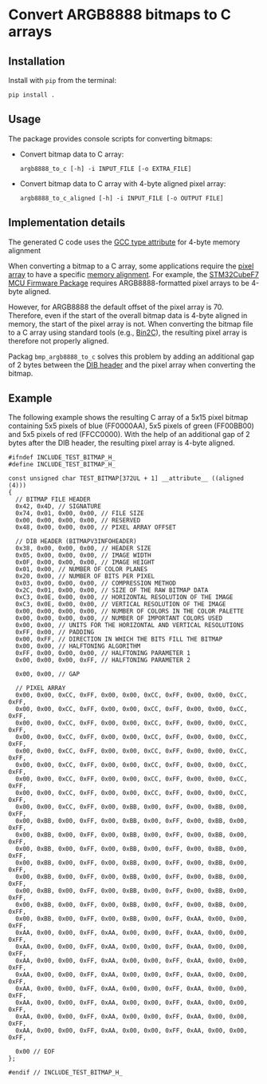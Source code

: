 # Convert ARGB8888 bitmaps to C arrays

## Installation

Install with `pip` from the terminal:

```
pip install .
```

## Usage

The package provides console scripts for converting bitmaps:

- Convert bitmap data to C array:
  ```
  argb8888_to_c [-h] -i INPUT_FILE [-o EXTRA_FILE]
  ```

- Convert bitmap data to C array with 4-byte aligned pixel array:
  ```
  argb8888_to_c_aligned [-h] -i INPUT_FILE [-o OUTPUT FILE]
  ```

## Implementation details

The generated C code uses the [GCC type attribute](https://gcc.gnu.org/onlinedocs/gcc-3.3/gcc/Type-Attributes.html) for 4-byte memory alignment

When converting a bitmap to a C array, some applications require the [pixel array](https://en.wikipedia.org/wiki/BMP_file_format#Pixel_storage) to have a specific [memory alignment](https://www.songho.ca/misc/alignment/dataalign.html).
For example, the [STM32CubeF7 MCU Firmware Package](https://github.com/STMicroelectronics/STM32CubeF7) requires ARGB8888-formatted pixel arrays to be 4-byte aligned.

However, for ARGB8888 the default offset of the pixel array is 70. 
Therefore, even if the start of the overall bitmap data is 4-byte aligned in memory, the start of the pixel array is not.
When converting the bitmap file to a C array using standard tools (e.g., [Bin2C](https://www.segger.com/free-utilities/bin2c/)), the resulting pixel array is therefore not properly aligned.

Packag `bmp_argb8888_to_c` solves this problem by adding an additional gap of 2 bytes between the [DIB header](https://en.wikipedia.org/wiki/BMP_file_format#DIB_header_(bitmap_information_header)) and the pixel array when converting the bitmap.

## Example

The following example shows the resulting C array of a 5x15 pixel bitmap containing 5x5 pixels of blue (FF0000AA), 5x5 pixels of green (FF00BB00) and 5x5 pixels of red (FFCC0000).
With the help of an additional gap of 2 bytes after the DIB header, the resulting pixel array is 4-byte aligned.

```
#ifndef INCLUDE_TEST_BITMAP_H_
#define INCLUDE_TEST_BITMAP_H_

const unsigned char TEST_BITMAP[372UL + 1] __attribute__ ((aligned (4)))
{
  // BITMAP FILE HEADER
  0x42, 0x4D, // SIGNATURE
  0x74, 0x01, 0x00, 0x00, // FILE SIZE
  0x00, 0x00, 0x00, 0x00, // RESERVED
  0x48, 0x00, 0x00, 0x00, // PIXEL ARRAY OFFSET

  // DIB HEADER (BITMAPV3INFOHEADER)
  0x38, 0x00, 0x00, 0x00, // HEADER SIZE
  0x05, 0x00, 0x00, 0x00, // IMAGE WIDTH
  0x0F, 0x00, 0x00, 0x00, // IMAGE HEIGHT
  0x01, 0x00, // NUMBER OF COLOR PLANES
  0x20, 0x00, // NUMBER OF BITS PER PIXEL
  0x03, 0x00, 0x00, 0x00, // COMPRESSION METHOD
  0x2C, 0x01, 0x00, 0x00, // SIZE OF THE RAW BITMAP DATA
  0xC3, 0x0E, 0x00, 0x00, // HORIZONTAL RESOLUTION OF THE IMAGE
  0xC3, 0x0E, 0x00, 0x00, // VERTICAL RESOLUTION OF THE IMAGE
  0x00, 0x00, 0x00, 0x00, // NUMBER OF COLORS IN THE COLOR PALETTE
  0x00, 0x00, 0x00, 0x00, // NUMBER OF IMPORTANT COLORS USED
  0x00, 0x00, // UNITS FOR THE HORIZONTAL AND VERTICAL RESOLUTIONS
  0xFF, 0x00, // PADDING
  0x00, 0xFF, // DIRECTION IN WHICH THE BITS FILL THE BITMAP
  0x00, 0x00, // HALFTONING ALGORITHM
  0xFF, 0x00, 0x00, 0x00, // HALFTONING PARAMETER 1
  0x00, 0x00, 0x00, 0xFF, // HALFTONING PARAMETER 2

  0x00, 0x00, // GAP

  // PIXEL ARRAY
  0x00, 0x00, 0xCC, 0xFF, 0x00, 0x00, 0xCC, 0xFF, 0x00, 0x00, 0xCC, 0xFF,
  0x00, 0x00, 0xCC, 0xFF, 0x00, 0x00, 0xCC, 0xFF, 0x00, 0x00, 0xCC, 0xFF,
  0x00, 0x00, 0xCC, 0xFF, 0x00, 0x00, 0xCC, 0xFF, 0x00, 0x00, 0xCC, 0xFF,
  0x00, 0x00, 0xCC, 0xFF, 0x00, 0x00, 0xCC, 0xFF, 0x00, 0x00, 0xCC, 0xFF,
  0x00, 0x00, 0xCC, 0xFF, 0x00, 0x00, 0xCC, 0xFF, 0x00, 0x00, 0xCC, 0xFF,
  0x00, 0x00, 0xCC, 0xFF, 0x00, 0x00, 0xCC, 0xFF, 0x00, 0x00, 0xCC, 0xFF,
  0x00, 0x00, 0xCC, 0xFF, 0x00, 0x00, 0xCC, 0xFF, 0x00, 0x00, 0xCC, 0xFF,
  0x00, 0x00, 0xCC, 0xFF, 0x00, 0x00, 0xCC, 0xFF, 0x00, 0x00, 0xCC, 0xFF,
  0x00, 0x00, 0xCC, 0xFF, 0x00, 0xBB, 0x00, 0xFF, 0x00, 0xBB, 0x00, 0xFF,
  0x00, 0xBB, 0x00, 0xFF, 0x00, 0xBB, 0x00, 0xFF, 0x00, 0xBB, 0x00, 0xFF,
  0x00, 0xBB, 0x00, 0xFF, 0x00, 0xBB, 0x00, 0xFF, 0x00, 0xBB, 0x00, 0xFF,
  0x00, 0xBB, 0x00, 0xFF, 0x00, 0xBB, 0x00, 0xFF, 0x00, 0xBB, 0x00, 0xFF,
  0x00, 0xBB, 0x00, 0xFF, 0x00, 0xBB, 0x00, 0xFF, 0x00, 0xBB, 0x00, 0xFF,
  0x00, 0xBB, 0x00, 0xFF, 0x00, 0xBB, 0x00, 0xFF, 0x00, 0xBB, 0x00, 0xFF,
  0x00, 0xBB, 0x00, 0xFF, 0x00, 0xBB, 0x00, 0xFF, 0x00, 0xBB, 0x00, 0xFF,
  0x00, 0xBB, 0x00, 0xFF, 0x00, 0xBB, 0x00, 0xFF, 0x00, 0xBB, 0x00, 0xFF,
  0x00, 0xBB, 0x00, 0xFF, 0x00, 0xBB, 0x00, 0xFF, 0xAA, 0x00, 0x00, 0xFF,
  0xAA, 0x00, 0x00, 0xFF, 0xAA, 0x00, 0x00, 0xFF, 0xAA, 0x00, 0x00, 0xFF,
  0xAA, 0x00, 0x00, 0xFF, 0xAA, 0x00, 0x00, 0xFF, 0xAA, 0x00, 0x00, 0xFF,
  0xAA, 0x00, 0x00, 0xFF, 0xAA, 0x00, 0x00, 0xFF, 0xAA, 0x00, 0x00, 0xFF,
  0xAA, 0x00, 0x00, 0xFF, 0xAA, 0x00, 0x00, 0xFF, 0xAA, 0x00, 0x00, 0xFF,
  0xAA, 0x00, 0x00, 0xFF, 0xAA, 0x00, 0x00, 0xFF, 0xAA, 0x00, 0x00, 0xFF,
  0xAA, 0x00, 0x00, 0xFF, 0xAA, 0x00, 0x00, 0xFF, 0xAA, 0x00, 0x00, 0xFF,
  0xAA, 0x00, 0x00, 0xFF, 0xAA, 0x00, 0x00, 0xFF, 0xAA, 0x00, 0x00, 0xFF,
  0xAA, 0x00, 0x00, 0xFF, 0xAA, 0x00, 0x00, 0xFF, 0xAA, 0x00, 0x00, 0xFF,

  0x00 // EOF
};

#endif // INCLUDE_TEST_BITMAP_H_
```
